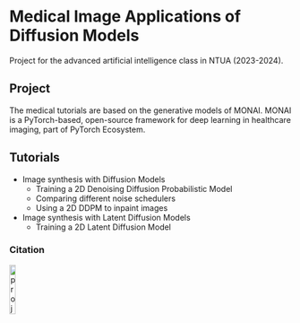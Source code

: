 # Medical Image Applications of Diffusion Models
Project for the advanced artificial intelligence class in NTUA (2023-2024).

## Project
The medical tutorials are based on the generative models of MONAI. MONAI is a PyTorch-based, open-source framework for deep learning in healthcare imaging, part of PyTorch Ecosystem. 
## Tutorials
* Image synthesis with Diffusion Models
  * Training a 2D Denoising Diffusion Probabilistic Model
  * Comparing different noise schedulers
  * Using a 2D DDPM to inpaint images
* Image synthesis with Latent Diffusion Models
  * Training a 2D Latent Diffusion Model
### Citation
[<img src="https://raw.githubusercontent.com/Project-MONAI/MONAI/dev/docs/images/MONAI-logo-color.png" width="15%" alt='project-monai'>](https://github.com/Project-MONAI/GenerativeModels/tree/main)
